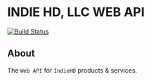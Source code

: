 # INDIE HD, LLC WEB API

[![Build Status](https://travis-ci.org/indiehd/web-api.svg?branch=master)](https://travis-ci.org/indiehd/web-api)

## About

The `Web API` for `IndieHD` products & services.
